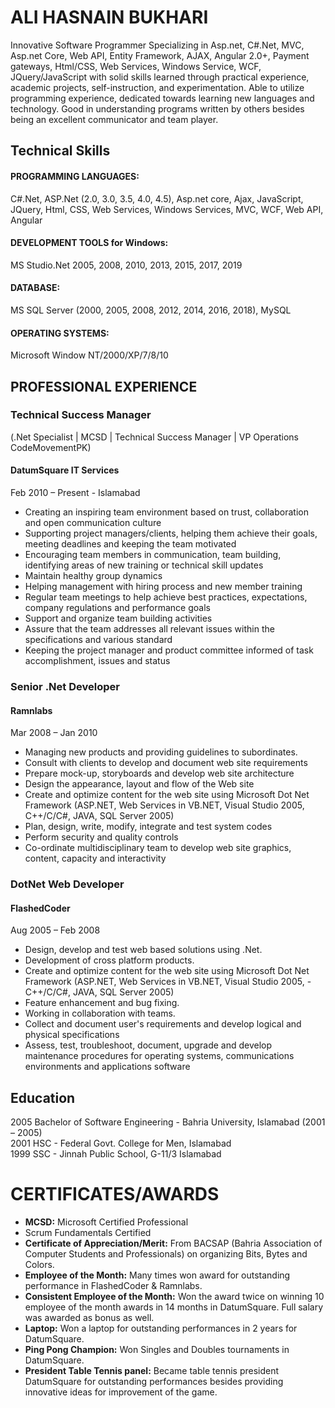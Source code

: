# ALI HASNAIN BUKHARI 

Innovative Software Programmer Specializing in Asp.net, C#.Net, MVC, Asp.net Core, Web API, Entity Framework, AJAX, Angular 2.0+, Payment gateways, Html/CSS, Web Services, Windows Service, WCF, JQuery/JavaScript with solid skills learned through practical experience, academic projects, self-instruction, and experimentation. Able to utilize programming experience, dedicated towards learning new languages and technology. Good in understanding programs written by others besides being an excellent communicator and team player.

## Technical Skills

#### PROGRAMMING LANGUAGES:
C#.Net, ASP.Net (2.0, 3.0, 3.5, 4.0, 4.5), Asp.net core, Ajax, JavaScript, JQuery, Html, CSS, Web Services, Windows Services, MVC, WCF, Web API, Angular
#### DEVELOPMENT TOOLS for Windows:
MS Studio.Net 2005, 2008, 2010, 2013, 2015, 2017, 2019
#### DATABASE:
MS SQL Server (2000, 2005, 2008, 2012, 2014, 2016, 2018), MySQL
#### OPERATING SYSTEMS:
Microsoft Window NT/2000/XP/7/8/10

## PROFESSIONAL EXPERIENCE

### Technical Success Manager
(.Net Specialist | MCSD | Technical Success Manager | VP Operations CodeMovementPK)
#### DatumSquare IT Services
Feb 2010 – Present - Islamabad
- Creating an inspiring team environment based on trust, collaboration and open communication culture
- Supporting project managers/clients, helping them achieve their goals, meeting deadlines and keeping the team motivated
- Encouraging team members in communication, team building, identifying areas of new training or technical skill updates
- Maintain healthy group dynamics
- Helping management with hiring process and new member training
- Regular team meetings to help achieve best practices, expectations, company regulations and performance goals
- Support and organize team building activities
- Assure that the team addresses all relevant issues within the specifications and various standard
- Keeping the project manager and product committee informed of task accomplishment, issues and status

### Senior .Net Developer
#### Ramnlabs
Mar 2008 – Jan 2010
- Managing new products and providing guidelines to subordinates.
- Consult with clients to develop and document web site requirements
- Prepare mock-up, storyboards and develop web site architecture
- Design the appearance, layout and flow of the Web site
- Create and optimize content for the web site using Microsoft Dot Net Framework (ASP.NET, Web Services in VB.NET, Visual Studio 2005, C++/C/C#, JAVA, SQL Server 2005)
- Plan, design, write, modify, integrate and test system codes
- Perform security and quality controls
- Co-ordinate multidisciplinary team to develop web site graphics, content, capacity and interactivity

### DotNet Web Developer
#### FlashedCoder
Aug 2005 – Feb 2008
- Design, develop and test web based solutions using .Net.
- Development of cross platform products.
- Create and optimize content for the web site using Microsoft Dot Net Framework (ASP.NET, Web Services in VB.NET, Visual Studio 2005, - C++/C/C#, JAVA, SQL Server 2005)
- Feature enhancement and bug fixing.
- Working in collaboration with teams.
- Collect and document user's requirements and develop logical and physical specifications
- Assess, test, troubleshoot, document, upgrade and develop maintenance procedures for operating systems, communications environments and applications software

## Education
2005 Bachelor of Software Engineering - Bahria University, Islamabad (2001 – 2005)<br>
2001 HSC - Federal Govt. College for Men, Islamabad<br>
1999 SSC - Jinnah Public School, G-11/3 Islamabad  

# CERTIFICATES/AWARDS
- **MCSD:** Microsoft Certified Professional 
- Scrum Fundamentals Certified
- **Certificate of Appreciation/Merit:** From BACSAP (Bahria Association of Computer Students and Professionals) on organizing Bits, Bytes and Colors.
- **Employee of the Month:** Many times won award for outstanding performance in FlashedCoder & Ramnlabs.
- **Consistent Employee of the Month:** Won the award twice on winning 10 employee of the month awards in 14 months in DatumSquare. Full salary was awarded as bonus as well.
- **Laptop:** Won a laptop for outstanding performances in 2 years for DatumSquare.
- **Ping Pong Champion:** Won Singles and Doubles tournaments in DatumSquare.
- **President Table Tennis panel:** Became table tennis president DatumSquare for outstanding performances besides providing innovative ideas for improvement of the game. 
 
 
 
